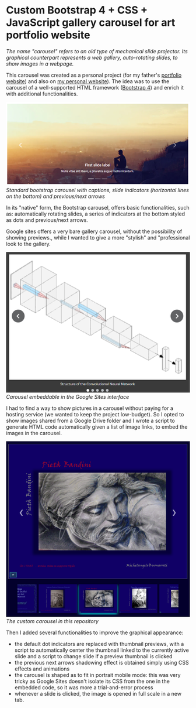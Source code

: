 # Custom Bootstrap 4  + CSS + JavaScript gallery carousel for art portfolio website
 
*The name "carousel" refers to an old type of mechanical slide projector. Its graphical counterpart represents a web gallery, auto-rotating slides, to show images in a webpage.*

This carousel was created as a personal project (for my father's [portfolio website](antoniomusumeci.com)) and also on [my personal website](https://sites.google.com/view/emanuelemusumeci/blog/custom-bootstrap-carousel)). The idea was to use the carousel of a well-supported HTML framework ([Bootstrap 4](https://getbootstrap.com/docs/4.0/components/carousel/)) and enrich it with additional functionalities.

<p>
    <img src="img/anteprima_carosello_standard.png" alt>
    <em>Standard bootstrap carousel with captions, slide indicators (horizontal lines on the bottom) and previous/next arrows</em>
</p>

In its "native" form, the Bootstrap carousel, offers basic functionalities, such as: automatically rotating slides, a series of indicators at the bottom styled as dots and previous/next arrows.

Google sites offers a very bare gallery carousel, without the possibility of showing previews., while I wanted to give a more "stylish" and "professional look to the gallery. 

<p>
    <img src="img/anteprima_carosello_google_sites.png" alt>
    <em>Carousel embeddable in the Google Sites interface</em>
</p>

I had to find a way to show pictures in a carousel without paying for a hosting service (we wanted to keep the project low-budget). So I opted to show images shared from a Google Drive folder and I wrote a script to generate HTML code automatically given a list of image links, to embed the images in the carousel.

<p>
    <img src="img/anteprima_carosello_custom.png" alt>
    <em>The custom carousel in this repository</em>
</p>

Then I added several functionalities to improve the graphical appearance:
* the default dot indicators are replaced with thumbnail previews, with a script to automatically center the thumbnail linked to the currently active slide and a script to change slide if a preview thumbnail is clicked
* the previous next arrows shadowing effect is obtained simply using CSS effects and animations
* the carousel is shaped as to fit in portrait mobile mode: this was very tricky as Google Sites doesn't isolate its CSS from the one in the embedded code, so it was more a trial-and-error process
* whenever a slide is clicked, the image is opened in full scale in a new tab.